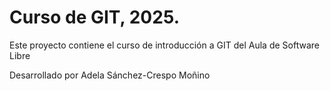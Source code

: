 # Curso de GIT, 2025.

Este proyecto contiene el curso de introducción a GIT del Aula de Software Libre

Desarrollado por Adela Sánchez-Crespo Moñino
